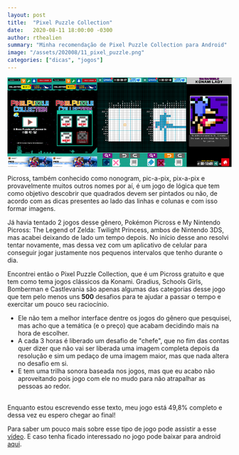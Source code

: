 ```yaml
---
layout: post
title:  "Pixel Puzzle Collection"
date:   2020-08-11 18:00:00 -0300
author: rthealien
summary: "Minha recomendação de Pixel Puzzle Collection para Android"
image: "/assets/202008/11_pixel_puzzle.png"
categories: ["dicas", "jogos"]
---
```


![Pixel Puzzle Collection - Android](/assets/202008/11_pixel_puzzle.png)

Picross, também conhecido como nonogram, pic-a-pix, pix-a-pix e provavelmente muitos outros nomes por aí, é um jogo de lógica que tem como objetivo descobrir que quadrados devem ser pintados ou não, de acordo com as dicas presentes ao lado das linhas e colunas e com isso formar imagens.

Já havia tentado 2 jogos desse gênero, Pokémon Picross e My Nintendo Picross: The Legend of Zelda: Twilight Princess, ambos de Nintendo 3DS, mas acabei deixando de lado um tempo depois. No início desse ano resolvi tentar novamente, mas dessa vez com um aplicativo de celular para conseguir jogar justamente nos pequenos intervalos que tenho durante o dia.

Encontrei então o Pixel Puzzle Collection, que é um Picross gratuito e que tem como tema jogos clássicos da Konami. Gradius, Schools Girls, Bomberman e Castlevania são apenas algumas das categorias desse jogo que tem pelo menos uns **500** desafios para te ajudar a passar o tempo e exercitar um pouco seu raciocínio.

* Ele não tem a melhor interface dentre os jogos do gênero que pesquisei, mas acho que a temática (e o preço) que acabam decidindo mais na hora de escolher.
* A cada 3 horas é liberado um desafio de "chefe", que no fim das contas quer dizer que não vai ser liberada uma imagem completa depois da resolução e sim um pedaço de uma imagem maior, mas que nada altera no desafio em si.
* E tem uma trilha sonora baseada nos jogos, mas que eu acabo não aproveitando pois jogo com ele no mudo para não atrapalhar as pessoas ao redor.

<br/>Enquanto estou escrevendo esse texto, meu jogo está 49,8% completo e dessa vez eu espero chegar ao final!

Para saber um pouco mais sobre esse tipo de jogo pode assistir a esse [vídeo]. E caso tenha ficado interessado no jogo pode baixar para android [aqui].

[vídeo]: https://youtu.be/4J6E2v9S3SI
[aqui]: https://play.google.com/store/apps/details?id=jp.konami.mo.pvt.aww